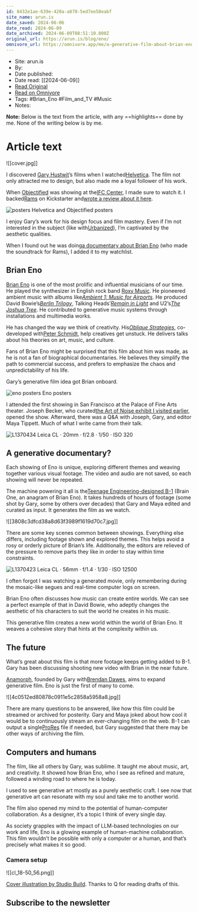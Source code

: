 ```yaml
---
id: 8432e1ae-639e-420a-a870-5ed7ee58eabf
site_name: arun.is
date_saved: 2024-06-06
date_read: 2024-06-09
date_archived: 2024-06-09T08:51:10.000Z
original_url: https://arun.is/blog/eno/
omnivore_url: https://omnivore.app/me/a-generative-film-about-brian-eno-18fed1dde8d
---
```


 - Site: arun.is
 - By: 
 - Date published: 
 - Date read: [[2024-06-09]]
 - [Read Original](https://arun.is/blog/eno/)
 - [Read on Omnivore](https://omnivore.app/me/a-generative-film-about-brian-eno-18fed1dde8d)
 - Tags:  #Brian_Eno  #Film_and_TV  #Music 
 - Notes: 

**Note:** Below is the text from the article, with any ==highlights== done by me. None of the writing below is by me.

# Article text
![[cover.jpg]]

I discovered [Gary Hustwit](https://www.hustwit.com/)’s films when I watched[Helvetica](https://www.hustwit.com/helvetica). The film not only attracted me to design, but also made me a loyal follower of his work.

When [Objectified](https://www.hustwit.com/objectified) was showing at the[IFC Center](https://www.ifccenter.com/), I made sure to watch it. I backed[Rams](https://www.hustwit.com/rams) on Kickstarter and[wrote a review about it here](https://arun.is/blog/rams/).

![posters](https://proxy-prod.omnivore-image-cache.app/0x0,sc8zWN5RgTYYypj8EtBqBFNWkL-Rk680Xrfh0lcAezLw/https://arun.is/static/db64202127ba899d1054de0038cd3111/20801/posters.jpg) Helvetica and Objectified posters

I enjoy Gary’s work for his design focus and film mastery. Even if I’m not interested in the subject (like with[Urbanized](https://www.hustwit.com/urbanized)), I’m captivated by the aesthetic qualities.

When I found out he was doing[a documentary about Brian Eno](https://www.hustwit.com/eno) (who made the soundtrack for Rams), I added it to my watchlist.

## Brian Eno

[Brian Eno](https://en.wikipedia.org/wiki/Brian%5FEno) is one of the most prolific and influential musicians of our time. He played the synthesizer in English rock band [Roxy Music](https://en.wikipedia.org/wiki/Roxy%5FMusic). He pioneered ambient music with albums like[_Ambient 1: Music for Airports_](https://en.wikipedia.org/wiki/Ambient%5F1:%5FMusic%5Ffor%5FAirports). He produced David Bowie’s[_Berlin Trilogy_](https://en.wikipedia.org/wiki/Berlin%5FTrilogy), Talking Heads’[_Remain in Light_](https://en.wikipedia.org/wiki/Remain%5Fin%5FLight) and U2’s[_The Joshua Tree_](https://en.wikipedia.org/wiki/The%5FJoshua%5FTree). He contributed to generative music systems through installations and multimedia works.

He has changed the way we think of creativity. His[_Oblique Strategies_](https://en.wikipedia.org/wiki/Oblique%5FStrategies), co-developed with[Peter Schmidt](https://en.wikipedia.org/wiki/Peter%5FSchmidt%5F%28artist%29), help creatives get unstuck. He delivers talks about his theories on art, music, and culture.

Fans of Brian Eno might be surprised that this film about him was made, as he is not a fan of biographical documentaries. He believes they simplify the path to commercial success, and prefers to emphasize the chaos and unpredictability of his life.

Gary’s generative film idea got Brian onboard.

![eno posters](https://proxy-prod.omnivore-image-cache.app/0x0,sscrOz4GsN4nQVpkFiGQllojghR7ePwKTRB_mUn-cD7E/https://arun.is/static/c558f3c9e8f5969d38213b32796712f2/20801/eno_posters.jpg) Eno posters

I attended the first showing in San Francisco at the Palace of Fine Arts theater. Joseph Becker, who curated[the Art of Noise exhibit I visited earlier](https://arun.is/blog/art-of-noise/), opened the show. Afterward, there was a Q&A with Joseph, Gary, and editor Maya Tippett. Much of what I write came from their talk.

![L1370434](https://proxy-prod.omnivore-image-cache.app/0x0,srsnbeu907iyzTu664TgxbfLRJA4f25tACvcc4Djvk3Y/https://arun.is/static/d4f507879998c57f6db95255920d354e/20801/L1370434.jpg) Leica CL · 20mm · f/2.8 · 1/50 · ISO 320

## A generative documentary?

Each showing of Eno is unique, exploring different themes and weaving together various visual footage. The video and audio are not saved, so each showing will never be repeated.

The machine powering it all is the[Teenage Engineering-designed B-1](https://teenage.engineering/now#B-1) (Brain One, an anagram of Brian Eno). It takes hundreds of hours of footage (some shot by Gary, some by others over decades) that Gary and Maya edited and curated as input. It generates the film as we watch.

![[3808c3dfcd38a8d63f3989f1619d70c7.jpg]]

There are some key scenes common between showings. Everything else differs, including footage shown and explored themes. This helps avoid a rosy or orderly picture of Brian’s life. Additionally, the editors are relieved of the pressure to remove parts they like in order to stay within time constraints.

![L1370423](https://proxy-prod.omnivore-image-cache.app/0x0,s7t-izThtBwQlhAFbHOPF7-f6JBO1o0hXihf5eEXsn1Y/https://arun.is/static/531cc7ffb95ba5c17317fca48ef07d96/20801/L1370423.jpg) Leica CL · 56mm · f/1.4 · 1/30 · ISO 12500

I often forgot I was watching a generated movie, only remembering during the mosaic-like segues and real-time computer logs on screen.

Brian Eno often discusses how music can create entire worlds. We can see a perfect example of that in David Bowie, who adeptly changes the aesthetic of his characters to suit the world he creates in his music.

This generative film creates a new world within the world of Brian Eno. It weaves a cohesive story that hints at the complexity within us.

## The future

What’s great about this film is that more footage keeps getting added to B-1\. Gary has been discussing shooting new video with Brian in the near future.

[Anamorph](https://www.anamorph.com/), founded by Gary with[Brendan Dawes](https://brendandawes.com/), aims to expand generative film. Eno is just the first of many to come.

![[4c0512ed80878c0911e5c2858a5958a8.jpg]]

There are many questions to be answered, like how this film could be streamed or archived for posterity. Gary and Maya joked about how cool it would be to continuously stream an ever-changing film on the web. B-1 can output a single[ProRes](https://en.wikipedia.org/wiki/Apple%5FProRes) file if needed, but Gary suggested that there may be other ways of archiving the film.

## Computers and humans

The film, like all others by Gary, was sublime. It taught me about music, art, and creativity. It showed how Brian Eno, who I see as refined and mature, followed a winding road to where he is today.

I used to see generative art mostly as a purely aesthetic craft. I see now that generative art can resonate with my soul and take me to another world.

The film also opened my mind to the potential of human-computer collaboration. As a designer, it’s a topic I think of every single day.

As society grapples with the impact of LLM-based technologies on our work and life, Eno is a glowing example of human-machine collaboration. This film wouldn’t be possible with only a computer or a human, and that’s precisely what makes it so good.

### Camera setup

![[cl_18-50_56.png]]

[Cover illustration by Studio Build](https://garyhustwit.substack.com/p/more-eno-screening-events-and-new). Thanks to Q for reading drafts of this.

## Subscribe to the newsletter

